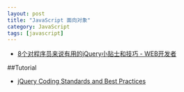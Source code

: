 ```yaml
---
layout: post
title: "JavaScript 面向对象"
category: JavaScript
tags: [javascript]
--- 
```

- [8个对程序员来说有用的jQuery小贴士和技巧 - WEB开发者](http://www.admin10000.com/document/3961.html)

##Tutorial

- [jQuery Coding Standards and Best Practices](http://lab.abhinayrathore.com/jquery-standards/)

